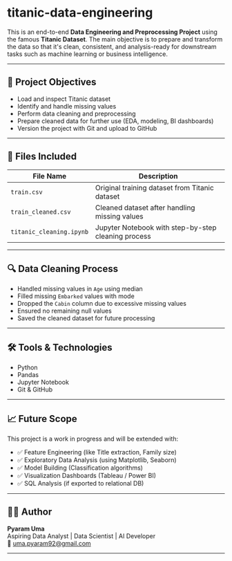 # titanic-data-engineering

This is an end-to-end **Data Engineering and Preprocessing Project** using the famous **Titanic Dataset**. The main objective is to prepare and transform the data so that it's clean, consistent, and analysis-ready for downstream tasks such as machine learning or business intelligence.

---

## 📌 Project Objectives

- Load and inspect Titanic dataset
- Identify and handle missing values
- Perform data cleaning and preprocessing
- Prepare cleaned data for further use (EDA, modeling, BI dashboards)
- Version the project with Git and upload to GitHub

---

## 📂 Files Included

| File Name           | Description                                     |
|---------------------|-------------------------------------------------|
| `train.csv`         | Original training dataset from Titanic dataset  |
| `train_cleaned.csv` | Cleaned dataset after handling missing values   |
| `titanic_cleaning.ipynb` | Jupyter Notebook with step-by-step cleaning process |

---

## 🔍 Data Cleaning Process

- Handled missing values in `Age` using median
- Filled missing `Embarked` values with mode
- Dropped the `Cabin` column due to excessive missing values
- Ensured no remaining null values
- Saved the cleaned dataset for future processing

---

## 🛠️ Tools & Technologies

- Python
- Pandas
- Jupyter Notebook
- Git & GitHub

---

## 📈 Future Scope

This project is a work in progress and will be extended with:

- ✅ Feature Engineering (like Title extraction, Family size)
- ✅ Exploratory Data Analysis (using Matplotlib, Seaborn)
- ✅ Model Building (Classification algorithms)
- ✅ Visualization Dashboards (Tableau / Power BI)
- ✅ SQL Analysis (if exported to relational DB)

---

## 👩‍💻 Author

**Pyaram Uma**  
Aspiring Data Analyst | Data Scientist | AI Developer  
 📧 uma.pyaram92@gmail.com

---


